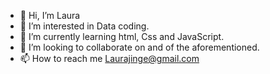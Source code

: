- 👋 Hi, I’m Laura
- 👀 I’m interested in Data coding.
- 🌱 I’m currently learning html, Css and JavaScript.
- 💞️ I’m looking to collaborate on and of the aforementioned.
- 📫 How to reach me Laurajinge@gmail.com

<!---
Saywaysee/Saywaysee is a ✨ special ✨ repository because its `README.md` (this file) appears on your GitHub profile.
You can click the Preview link to take a look at your changes.
--->
